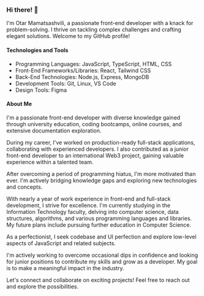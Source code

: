 ### Hi there! 👋

I'm Otar Mamatsashvili, a passionate front-end developer with a knack for problem-solving. I thrive on tackling complex challenges and crafting elegant solutions. Welcome to my GitHub profile!

#### Technologies and Tools

- Programming Languages: JavaScript, TypeScript, HTML, CSS
- Front-End Frameworks/Libraries: React, Tailwind CSS
- Back-End Technologies: Node.js, Express, MongoDB
- Development Tools: Git, Linux, VS Code
- Design Tools: Figma

#### About Me

I'm a passionate front-end developer with diverse knowledge gained through university education, coding bootcamps, online courses, and extensive documentation exploration.

During my career, I've worked on production-ready full-stack applications, collaborating with experienced developers. I also contributed as a junior front-end developer to an international Web3 project, gaining valuable experience within a talented team.

After overcoming a period of programming hiatus, I'm more motivated than ever. I'm actively bridging knowledge gaps and exploring new technologies and concepts.

With nearly a year of work experience in front-end and full-stack development, I strive for excellence. I'm currently studying in the Information Technology faculty, delving into computer science, data structures, algorithms, and various programming languages and libraries. My future plans include pursuing further education in Computer Science.

As a perfectionist, I seek codebase and UI perfection and explore low-level aspects of JavaScript and related subjects.

I'm actively working to overcome occasional dips in confidence and looking for junior positions to contribute my skills and grow as a developer. My goal is to make a meaningful impact in the industry.

Let's connect and collaborate on exciting projects! Feel free to reach out and explore the possibilities.
